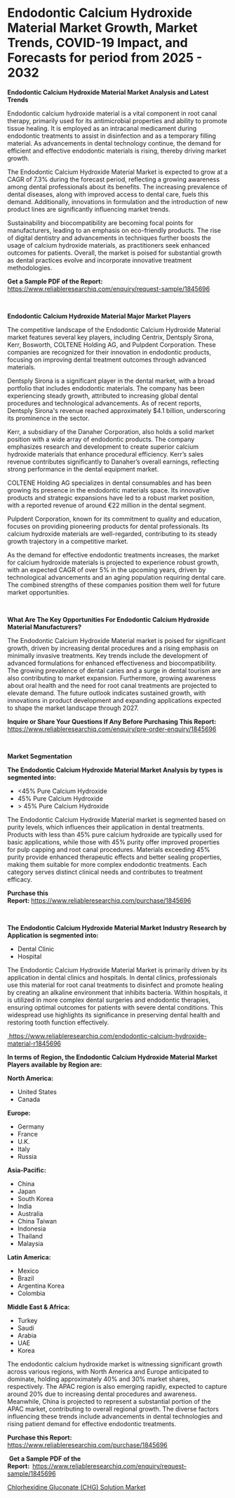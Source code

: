 <p><h1>Endodontic Calcium Hydroxide Material Market Growth, Market Trends, COVID-19 Impact, and Forecasts for period from 2025 - 2032</h1></p><p><strong>Endodontic Calcium Hydroxide Material Market Analysis and Latest Trends</strong></p>
<p><p>Endodontic calcium hydroxide material is a vital component in root canal therapy, primarily used for its antimicrobial properties and ability to promote tissue healing. It is employed as an intracanal medicament during endodontic treatments to assist in disinfection and as a temporary filling material. As advancements in dental technology continue, the demand for efficient and effective endodontic materials is rising, thereby driving market growth.</p><p>The Endodontic Calcium Hydroxide Material Market is expected to grow at a CAGR of 7.3% during the forecast period, reflecting a growing awareness among dental professionals about its benefits. The increasing prevalence of dental diseases, along with improved access to dental care, fuels this demand. Additionally, innovations in formulation and the introduction of new product lines are significantly influencing market trends. </p><p>Sustainability and biocompatibility are becoming focal points for manufacturers, leading to an emphasis on eco-friendly products. The rise of digital dentistry and advancements in techniques further boosts the usage of calcium hydroxide materials, as practitioners seek enhanced outcomes for patients. Overall, the market is poised for substantial growth as dental practices evolve and incorporate innovative treatment methodologies.</p></p>
<p><strong>Get a Sample PDF of the Report:&nbsp;</strong> <a href="https://www.reliableresearchiq.com/enquiry/request-sample/1845696?utm_campaign=1082&utm_medium=2&utm_source=Github&utm_content=ia&utm_term=09032025&utm_id=endodontic-calcium-hydroxide-material">https://www.reliableresearchiq.com/enquiry/request-sample/1845696</a></p>
<p>&nbsp;</p>
<p><strong>Endodontic Calcium Hydroxide Material Major Market Players</strong></p>
<p><p>The competitive landscape of the Endodontic Calcium Hydroxide Material market features several key players, including Centrix, Dentsply Sirona, Kerr, Bosworth, COLTENE Holding AG, and Pulpdent Corporation. These companies are recognized for their innovation in endodontic products, focusing on improving dental treatment outcomes through advanced materials.</p><p>Dentsply Sirona is a significant player in the dental market, with a broad portfolio that includes endodontic materials. The company has been experiencing steady growth, attributed to increasing global dental procedures and technological advancements. As of recent reports, Dentsply Sirona's revenue reached approximately $4.1 billion, underscoring its prominence in the sector.</p><p>Kerr, a subsidiary of the Danaher Corporation, also holds a solid market position with a wide array of endodontic products. The company emphasizes research and development to create superior calcium hydroxide materials that enhance procedural efficiency. Kerr’s sales revenue contributes significantly to Danaher’s overall earnings, reflecting strong performance in the dental equipment market.</p><p>COLTENE Holding AG specializes in dental consumables and has been growing its presence in the endodontic materials space. Its innovative products and strategic expansions have led to a robust market position, with a reported revenue of around €22 million in the dental segment.</p><p>Pulpdent Corporation, known for its commitment to quality and education, focuses on providing pioneering products for dental professionals. Its calcium hydroxide materials are well-regarded, contributing to its steady growth trajectory in a competitive market.</p><p>As the demand for effective endodontic treatments increases, the market for calcium hydroxide materials is projected to experience robust growth, with an expected CAGR of over 5% in the upcoming years, driven by technological advancements and an aging population requiring dental care. The combined strengths of these companies position them well for future market opportunities.</p></p>
<p>&nbsp;</p>
<p><strong>What Are The Key Opportunities For Endodontic Calcium Hydroxide Material Manufacturers?</strong></p>
<p><p>The Endodontic Calcium Hydroxide Material market is poised for significant growth, driven by increasing dental procedures and a rising emphasis on minimally invasive treatments. Key trends include the development of advanced formulations for enhanced effectiveness and biocompatibility. The growing prevalence of dental caries and a surge in dental tourism are also contributing to market expansion. Furthermore, growing awareness about oral health and the need for root canal treatments are projected to elevate demand. The future outlook indicates sustained growth, with innovations in product development and expanding applications expected to shape the market landscape through 2027.</p></p>
<p><strong>Inquire or Share Your Questions If Any Before Purchasing This Report:</strong> <a href="https://www.reliableresearchiq.com/enquiry/pre-order-enquiry/1845696?utm_campaign=1082&utm_medium=2&utm_source=Github&utm_content=ia&utm_term=09032025&utm_id=endodontic-calcium-hydroxide-material">https://www.reliableresearchiq.com/enquiry/pre-order-enquiry/1845696</a></p>
<p>&nbsp;</p>
<p><strong>Market Segmentation</strong></p>
<p><strong>The Endodontic Calcium Hydroxide Material Market Analysis by types is segmented into:</strong></p>
<p><ul><li><45% Pure Calcium Hydroxide</li><li>45% Pure Calcium Hydroxide</li><li>> 45% Pure Calcium Hydroxide</li></ul></p>
<p><p>The Endodontic Calcium Hydroxide Material market is segmented based on purity levels, which influences their application in dental treatments. Products with less than 45% pure calcium hydroxide are typically used for basic applications, while those with 45% purity offer improved properties for pulp capping and root canal procedures. Materials exceeding 45% purity provide enhanced therapeutic effects and better sealing properties, making them suitable for more complex endodontic treatments. Each category serves distinct clinical needs and contributes to treatment efficacy.</p></p>
<p><strong>Purchase this Report:&nbsp;</strong><a href="https://www.reliableresearchiq.com/purchase/1845696?utm_campaign=1082&utm_medium=2&utm_source=Github&utm_content=ia&utm_term=09032025&utm_id=endodontic-calcium-hydroxide-material">https://www.reliableresearchiq.com/purchase/1845696</a></p>
<p>&nbsp;</p>
<p><strong>The Endodontic Calcium Hydroxide Material Market Industry Research by Application is segmented into:</strong></p>
<p><ul><li>Dental Clinic</li><li>Hospital</li></ul></p>
<p><p>The Endodontic Calcium Hydroxide Material Market is primarily driven by its application in dental clinics and hospitals. In dental clinics, professionals use this material for root canal treatments to disinfect and promote healing by creating an alkaline environment that inhibits bacteria. Within hospitals, it is utilized in more complex dental surgeries and endodontic therapies, ensuring optimal outcomes for patients with severe dental conditions. This widespread use highlights its significance in preserving dental health and restoring tooth function effectively.</p></p>
<p><a href="https://www.reliableresearchiq.com/endodontic-calcium-hydroxide-material-r1845696?utm_campaign=1082&utm_medium=2&utm_source=Github&utm_content=ia&utm_term=09032025&utm_id=endodontic-calcium-hydroxide-material">&nbsp;https://www.reliableresearchiq.com/endodontic-calcium-hydroxide-material-r1845696</a></p>
<p><strong>In terms of Region, the Endodontic Calcium Hydroxide Material Market Players available by Region are:</strong></p>
<p>
    <p> <strong> North America: </strong>
        <ul>
            <li>United States</li>
            <li>Canada</li>
        </ul>
        </p> 
    <p> <strong> Europe: </strong>
        <ul>
            <li>Germany</li>
            <li>France</li>
            <li>U.K.</li>
            <li>Italy</li>
            <li>Russia</li>
        </ul>
        </p> 
    <p> <strong> Asia-Pacific: </strong>
        <ul>
            <li>China</li>
            <li>Japan</li>
            <li>South Korea</li>
            <li>India</li>
            <li>Australia</li>
            <li>China Taiwan</li>
            <li>Indonesia</li>
            <li>Thailand</li>
            <li>Malaysia</li>
        </ul>
        </p> 
    <p> <strong> Latin America: </strong>
        <ul>
            <li>Mexico</li>
            <li>Brazil</li>
            <li>Argentina Korea</li>
            <li>Colombia</li>
        </ul>
        </p> 
    <p> <strong> Middle East & Africa: </strong>
        <ul>
            <li>Turkey</li>
            <li>Saudi</li>
            <li>Arabia</li>
            <li>UAE</li>
            <li>Korea</li>
        </ul>
    </p>
    </p>
<p><p>The endodontic calcium hydroxide market is witnessing significant growth across various regions, with North America and Europe anticipated to dominate, holding approximately 40% and 30% market shares, respectively. The APAC region is also emerging rapidly, expected to capture around 20% due to increasing dental procedures and awareness. Meanwhile, China is projected to represent a substantial portion of the APAC market, contributing to overall regional growth. The diverse factors influencing these trends include advancements in dental technologies and rising patient demand for effective endodontic treatments.</p></p>
<p><strong>Purchase this Report: </strong><a href="https://www.reliableresearchiq.com/purchase/1845696?utm_campaign=1082&utm_medium=2&utm_source=Github&utm_content=ia&utm_term=09032025&utm_id=endodontic-calcium-hydroxide-material">https://www.reliableresearchiq.com/purchase/1845696</a></p>
<p>&nbsp;<strong>Get a Sample PDF of the Report:&nbsp;&nbsp;</strong><a href="https://www.reliableresearchiq.com/enquiry/request-sample/1845696?utm_campaign=1082&utm_medium=2&utm_source=Github&utm_content=ia&utm_term=09032025&utm_id=endodontic-calcium-hydroxide-material">https://www.reliableresearchiq.com/enquiry/request-sample/1845696</a></p>
<p><strong></strong></p>
<p><p><a href="https://github.com/penecorodz74/Market-Research-Report-List-1/blob/main/chlorhexidine-gluconate-chg-solution-market.md?utm_campaign=1082&utm_medium=2&utm_source=Github&utm_content=ia&utm_term=09032025&utm_id=endodontic-calcium-hydroxide-material">Chlorhexidine Gluconate (CHG) Solution Market</a></p></p>